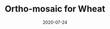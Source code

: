 ---
# Date this page was created.
date: 2020-07-24
layout: "project"

# Project title.
title: "Ortho-mosaic for Wheat"
authors:
- bangyou-zheng
# Project summary to display on homepage.
summary: "Ortho-mosaic for wheat with RGB camera at Gatton"

# Tags: can be used for filtering projects.
# Example: `tags = ["machine-learning", "deep-learning"]`
tags: ["Wheat", "Crop", "Visual"]

# Optional external URL for project (replaces project detail page).
external_link: ""
---